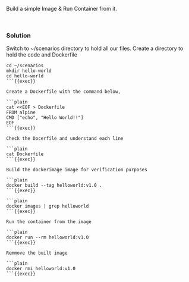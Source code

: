 
Build a simple Image & Run Container​ from it.

<br>

### Solution
Switch to ~/scenarios directory to hold all our files.
Create a directory to hold the code and Dockerfile​
```plain
cd ~/scenarios
mkdir hello-world
cd hello-world
```{{exec}}

Create a Dockerfile with the command below​, 

```plain
cat <<EOF > Dockerfile
FROM alpine  
CMD ["echo", "Hello World!!"]
EOF
```{{exec}}

Check the Docerfile and understand each line

```plain
cat Dockerfile
```{{exec}}

Build the dockerimage image for verification purposes

```plain
docker build --tag helloworld:v1.0 .
```{{exec}}

```plain
docker images | grep helloworld
```{{exec}}

Run the container from the image

```plain
docker run --rm helloworld:v1.0
```{{exec}}

Remmove the built image

```plain
docker rmi helloworld:v1.0
```{{exec}}